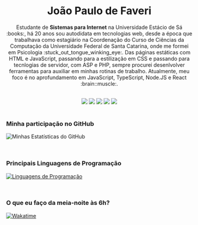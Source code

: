 <h1 align="center">
  <b>João Paulo de Faveri</b>
</h1>

<p align="center">
  Estudante de <b>Sistemas para Internet</b> na Universidade Estácio de Sá :books:, há 20 anos sou autodidata em tecnologias web, desde a época que trabalhava como estagiário na Coordenação do Curso de Ciências da Computação da Universidade Federal de Santa Catarina, onde me formei em Psicologia :stuck_out_tongue_winking_eye:. Das páginas estáticas com HTML e JavaScript, passando para a estilização em CSS e passando para tecnlogias de servidor, com ASP e PHP, sempre procurei desenlvolver ferramentas para auxiliar em minhas rotinas de trabalho. Atualmente, meu foco é no aprofundamento em JavaScript, TypeScript, Node.JS e React :brain::muscle:.
</p>

<br>

<div align="center">
  <img src="https://img.shields.io/badge/-PHP-777BB4?style=for-the-badge&logo=php&logoColor=777BB4&labelColor=44475a">
  <img src="https://img.shields.io/badge/-JAVASCRIPT-F7DF1E?style=for-the-badge&logo=javascript&logoColor=F7DF1E&labelColor=44475a">
  <img src="https://img.shields.io/badge/-TYPESCRIPT-3178C6?style=for-the-badge&logo=typescript&logoColor=3178C6&labelColor=44475a">
  <img src="https://img.shields.io/badge/-NODE-339933?style=for-the-badge&logo=nodedotjs&logoColor=339933&labelColor=44475a">
  <img src="https://img.shields.io/badge/-REACT-61DAFB?style=for-the-badge&logo=react&logoColor=61DAFB&labelColor=44475a">
</div>

<br>

### Minha participação no GitHub
![Minhas Estatísticas do GitHub](https://github-readme-stats.vercel.app/api?username=joaofaveri&count_private=true&show_icons=true&theme=dracula&locale=pt-br&include_all_commits=true)

<br>

### Principais Linguagens de Programação
[![Linguagens de Programação](https://github-readme-stats.vercel.app/api/top-langs/?username=joaofaveri&layout=compact&locale=pt-br&theme=dracula)](https://github.com/joaofaveri/)

<br>

### O que eu faço da meia-noite às 6h?
[![Wakatime](https://github-readme-stats.vercel.app/api/wakatime?username=joaofaveri&locale=pt-br&theme=dracula)](https://github.com/joaofaveri/)
